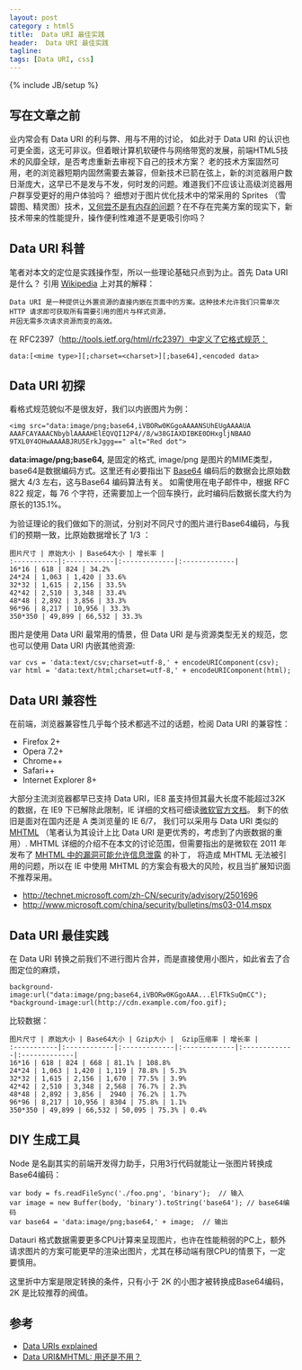 ```yaml
---
layout: post
category : html5
title:  Data URI 最佳实践
header:  Data URI 最佳实践
tagline:
tags: [Data URI, css]
---
```

{% include JB/setup %}

## 写在文章之前

业内常会有 Data URI 的利与弊、用与不用的讨论， 如此对于 Data URI 的认识也可更全面，这无可非议。但着眼计算机软硬件与网络带宽的发展，前端HTML5技术的风靡全球，是否考虑重新去审视下自己的技术方案？
老的技术方案固然可用，老的浏览器短期内固然需要去兼容，但新技术已箭在弦上，新的浏览器用户数日渐庞大，这早已不是发与不发，何时发的问题。难道我们不应该让高级浏览器用户群享受更好的用户体验吗？
细想对于图片优化技术中的常采用的 Sprites （雪碧图、精灵图）技术，[又何尝不是有内存的问题](http://blog.vlad1.com/2009/06/22/to-sprite-or-not-to-sprite/)？在不存在完美方案的现实下，新技术带来的性能提升，操作便利性难道不是更吸引你吗？

## Data URI 科普

笔者对本文的定位是实践操作型，所以一些理论基础只点到为止。首先 Data URI 是什么？ 引用 [Wikipedia](http://en.wikipedia.org/wiki/Data_URI_scheme) 上对其的解释：

    Data URI 是一种提供让外置资源的直接内嵌在页面中的方案。这种技术允许我们只需单次 HTTP 请求即可获取所有需要引用的图片与样式资源，
    并因无需多次请求资源而变的高效。

在 RFC2397（http://tools.ietf.org/html/rfc2397）中定义了它格式规范：

    data:[<mime type>][;charset=<charset>][;base64],<encoded data>

## Data URI 初探

看格式规范貌似不是很友好，我们以内嵌图片为例：

    <img src="data:image/png;base64,iVBORw0KGgoAAAANSUhEUgAAAAUA
    AAAFCAYAAACNbyblAAAAHElEQVQI12P4//8/w38GIAXDIBKE0DHxgljNBAAO
    9TXL0Y4OHwAAAABJRU5ErkJggg==" alt="Red dot">

**data:image/png;base64,** 是固定的格式, image/png 是图片的MIME类型，base64是数据编码方式。这里还有必要指出下
[Base64](http://zh.wikipedia.org/wiki/Base64) 编码后的数据会比原始数据大 4/3 左右，这与Base64 编码算法有关。
如需使用在电子邮件中，根据 RFC 822 规定，每 76 个字符，还需要加上一个回车换行，此时编码后数据长度大约为原长的135.1%。

为验证理论的我们做如下的测试，分别对不同尺寸的图片进行Base64编码，与我们的预期一致，比原始数据增长了 1/3 ：

    图片尺寸 | 原始大小 | Base64大小 | 增长率 |
    :-----------|:------------|:-------------|:-------------|
    16*16 | 618 | 824 | 34.2%
    24*24 | 1,063 | 1,420 | 33.6%
    32*32 | 1,615 | 2,156 | 33.5%
    42*42 | 2,510 | 3,348 | 33.4%
    48*48 | 2,892 | 3,856 | 33.3%
    96*96 | 8,217 | 10,956 | 33.3%
    350*350 | 49,899 | 66,532 | 33.3%

图片是使用 Data URI 最常用的情景，但 Data URI 是与资源类型无关的规范，您也可以使用 Data URI 内嵌其他资源:

    var cvs = 'data:text/csv;charset=utf-8,' + encodeURIComponent(csv);
    var html = 'data:text/html;charset=utf-8,' + encodeURIComponent(html);

## Data URI 兼容性

在前端，浏览器兼容性几乎每个技术都逃不过的话题，检阅 Data URI 的兼容性：

* Firefox 2+
* Opera 7.2+
* Chrome++
* Safari++
* Internet Explorer 8+

大部分主流浏览器都早已支持 Data URI，IE8 虽支持但其最大长度不能超过32K的数据，在 IE9 下已解除此限制，IE 详细的文档可细读[微软官方文档](http://msdn.microsoft.com/en-us/library/cc848897(VS.85).aspx)。
剩下的依旧是面对在国内还是 A 类浏览量的 IE 6/7， 我们可以采用与 Data URI 类似的 [MHTML](http://en.wikipedia.org/wiki/MHTML) （笔者认为其设计上比 Data URI 是更优秀的，考虑到了内嵌数据的重用）.
MHTML 详细的介绍不在本文的讨论范围，但需要指出的是微软在 2011 年发布了 [MHTML 中的漏洞可能允许信息泄露](http://technet.microsoft.com/zh-CN/security/advisory/2501696) 的补丁，
将造成 MHTML 无法被引用的问题，所以在 IE 中使用 MHTML 的方案会有极大的风险，权且当扩展知识面不推荐采用。

* http://technet.microsoft.com/zh-CN/security/advisory/2501696
* http://www.microsoft.com/china/security/bulletins/ms03-014.mspx

## Data URI 最佳实践

在 Data URI 转换之前我们不进行图片合并，而是直接使用小图片，如此省去了合图定位的麻烦，

    background-image:url("data:image/png;base64,iVBORw0KGgoAAA...ElFTkSuQmCC");
    *background-image:url(http://cdn.example.com/foo.gif);

比较数据：

    图片尺寸 | 原始大小 | Base64大小 | Gzip大小 |  Gzip压缩率 | 增长率 |
    :-----------|:------------|:-------------|:-------------|:-------------|:-------------|
    16*16 | 618 | 824 | 668 | 81.1% | 108.8%
    24*24 | 1,063 | 1,420 | 1,119 | 78.8% | 5.3%
    32*32 | 1,615 | 2,156 | 1,670 | 77.5% | 3.9%
    42*42 | 2,510 | 3,348 | 2,568 | 76.7% | 2.3%
    48*48 | 2,892 | 3,856 |  2940 | 76.2% | 1.7%
    96*96 | 8,217 | 10,956 | 8304 | 75.8% | 1.1%
    350*350 | 49,899 | 66,532 | 50,095 | 75.3% | 0.4%

## DIY 生成工具

Node 是名副其实的前端开发得力助手，只用3行代码就能让一张图片转换成Base64编码：

    var body = fs.readFileSync('./foo.png', 'binary');  // 输入
    var image = new Buffer(body, 'binary').toString('base64'); // base64编码
    var base64 = 'data:image/png;base64,' + image;  // 输出

Datauri 格式数据需要更多CPU计算来呈现图片，也许在性能稍弱的PC上，额外请求图片的方案可能更早的渲染出图片，尤其在移动端有限CPU的情景下，一定要慎用。

这里折中方案是限定转换的条件，只有小于 2K 的小图才被转换成Base64编码， 2K 是比较推荐的阀值。


## 参考

* [Data URIs explained](http://www.nczonline.net/blog/2009/10/27/data-uris-explained/)
* [Data URI&MHTML: 用还是不用？](http://www.99css.com/archives/492)